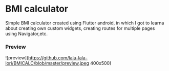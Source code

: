 # BMI calculator

Simple BMI calculator created using Flutter android, in which I got to learna about creating own custom widgets, creating routes for multiple pages using Navigator,etc.

### Preview

![preview](https://github.com/lala-lala-lori/BMICALC/blob/master/preview.jpeg 400x500)

